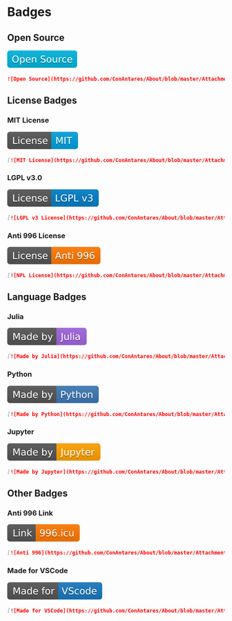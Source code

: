 # Badges

## Open Source

![Open Source](https://github.com/ConAntares/About/blob/master/Attachments/OpenSource.svg)

```markdown
![Open Source](https://github.com/ConAntares/About/blob/master/Attachments/OpenSource.svg)
```

## License Badges

### MIT License

[![MIT License](https://github.com/ConAntares/About/blob/master/Attachments/LicenseMIT.svg)](https://opensource.org/licenses/mit-license.php)

```markdown
[![MIT License](https://github.com/ConAntares/About/blob/master/Attachments/LicenseMIT.svg)](https://opensource.org/licenses/mit-license.php)
```

### LGPL v3.0

[![LGPL v3 License](https://github.com/ConAntares/About/blob/master/Attachments/LicenseLGPLv3.svg)](https://www.gnu.org/licenses/lgpl-3.0)

```markdown
[![LGPL v3 License](https://github.com/ConAntares/About/blob/master/Attachments/LicenseLGPLv3.svg)](https://www.gnu.org/licenses/lgpl-3.0)
```

### Anti 996 License

[![NPL License](https://github.com/ConAntares/About/blob/master/Attachments/LicenseNPL.svg)](https://github.com/996icu/996.ICU/blob/master/LICENSE)

```markdown
[![NPL License](https://github.com/ConAntares/About/blob/master/Attachments/LicenseNPL.svg)](https://github.com/996icu/996.ICU/blob/master/LICENSE)
```

## Language Badges

### Julia

[![Made by Julia](https://github.com/ConAntares/About/blob/master/Attachments/MadebyJulia.svg)](https://julialang.org/)

```markdown
[![Made by Julia](https://github.com/ConAntares/About/blob/master/Attachments/MadebyJulia.svg)](https://julialang.org/)
```

### Python

[![Made by Python](https://github.com/ConAntares/About/blob/master/Attachments/MadebyPython.svg)](https://www.python.org/)

```markdown
[![Made by Python](https://github.com/ConAntares/About/blob/master/Attachments/MadebyPython.svg)](https://www.python.org/)
```

### Jupyter

[![Made by Jupyter](https://github.com/ConAntares/About/blob/master/Attachments/MadebyJupyter.svg)](https://jupyter.org/)

```markdown
[![Made by Jupyter](https://github.com/ConAntares/About/blob/master/Attachments/MadebyJupyter.svg)](https://jupyter.org/)
```

## Other Badges

### Anti 996 Link

[![Anti 996](https://github.com/ConAntares/About/blob/master/Attachments/LinkNPL.svg)](https://996.icu)

```markdown
[![Anti 996](https://github.com/ConAntares/About/blob/master/Attachments/LinkNPL.svg)](https://996.icu)
```

### Made for VSCode

[![Made for VSCode](https://github.com/ConAntares/About/blob/master/Attachments/MadeforVSCode.svg)](https://code.visualstudio.com/)

```markdown
[![Made for VSCode](https://github.com/ConAntares/About/blob/master/Attachments/MadeforVSCode.svg)](https://code.visualstudio.com/)
```